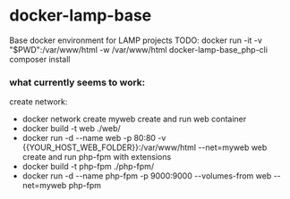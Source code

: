 # docker-lamp-base
Base docker environment for LAMP projects
TODO: docker run -it -v "$PWD":/var/www/html -w /var/www/html docker-lamp-base_php-cli composer install

### what currently seems to work:
create network: 
- docker network create myweb
create and run web container
- docker build -t web ./web/
- docker run -d --name web -p 80:80 -v {{YOUR_HOST_WEB_FOLDER}}:/var/www/html --net=myweb web
create and run php-fpm with extensions
- docker build -t php-fpm ./php-fpm/
- docker run -d --name php-fpm -p 9000:9000 --volumes-from web --net=myweb php-fpm
